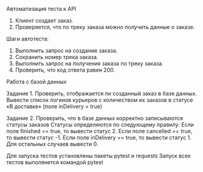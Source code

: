 Автоматизация теста к API

  1. Клиент создает заказ.
  2. Проверяется, что по треку заказа можно получить данные о заказе.

  Шаги автотеста:
  1. Выполнить запрос на создание заказа.
  2. Сохранить номер трека заказа.
  3. Выполнить запрос на получения заказа по треку заказа.
  4. Проверить, что код ответа равен 200.


Работа с базой данных

  Задание 1.
  Проверить, отображается ли созданный заказ в базе данных.
  Вывести список логинов курьеров с количеством их заказов в статусе «В доставке» (поле inDelivery = true)
 
  Задание 2.
  Проверить, что в базе данных корректно записываются статусы заказов
  Статусы определяются по следующему правилу:
  Если поле finished == true, то вывести статус 2.
  Если поле canсelled == true, то вывести статус -1.
  Если поле inDelivery == true, то вывести статус 1.
  Для остальных случаев вывести 0.

Для запуска тестов установлены пакеты pytest и requests
Запуск всех тестов выполянется командой pytest

